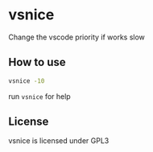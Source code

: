 # vsnice
Change the vscode priority if works slow

## How to use
```bash
vsnice -10
```

run `vsnice` for help

## License
vsnice is licensed under GPL3
